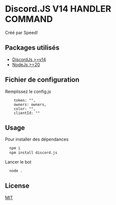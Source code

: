 # Discord.JS V14 HANDLER COMMAND

Créé par Speed!
## Packages utilisés

-   [DiscordJs >=v14](https://discord.js.org/#/)
-   [NodeJs >=20](https://nodejs.org/en/)

## Fichier de configuration

Remplissez le config.js

```
	token: "",
	owners: owners,
	color: "",
	clientId: ""
```

## Usage

Pour installer des dépendances

```bash
  npm i 
  npm install discord.js
```

Lancer le bot

```bash
  node .
```

## License

[MIT](https://github.com/driwand/discord.js-v13-template/blob/main/LICENCE)
